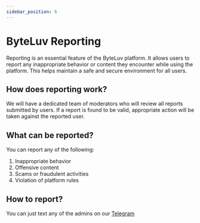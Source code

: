```yaml
---
sidebar_position: 6
---
```


# ByteLuv Reporting

Reporting is an essential feature of the ByteLuv platform. It allows users to report any inappropriate behavior or content they encounter while using the platform. This helps maintain a safe and secure environment for all users.

## How does reporting work?

We will have a dedicated team of moderators who will review all reports submitted by users. If a report is found to be valid, appropriate action will be taken against the reported user.

## What can be reported?

You can report any of the following:
1. Inappropriate behavior
2. Offensive content
3. Scams or fraudulent activities
4. Violation of platform rules

## How to report?

You can just text any of the admins on our [Telegram](https://t.me/ByteLuv)